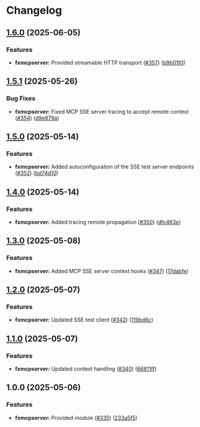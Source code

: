 # Changelog

## [1.6.0](https://github.com/ankorstore/yokai/compare/fxmcpserver/v1.5.1...fxmcpserver/v1.6.0) (2025-06-05)


### Features

* **fxmcpserver:** Provided streamable HTTP transport ([#357](https://github.com/ankorstore/yokai/issues/357)) ([b9b01f0](https://github.com/ankorstore/yokai/commit/b9b01f043e67c14d0bd787e62fa02cf604d298a1))

## [1.5.1](https://github.com/ankorstore/yokai/compare/fxmcpserver/v1.5.0...fxmcpserver/v1.5.1) (2025-05-26)


### Bug Fixes

* **fxmcpserver:** Fixed MCP SSE server tracing to accept remote context ([#354](https://github.com/ankorstore/yokai/issues/354)) ([d9e879a](https://github.com/ankorstore/yokai/commit/d9e879a62d5da19a607c3f9617a4232a0fc13080))

## [1.5.0](https://github.com/ankorstore/yokai/compare/fxmcpserver/v1.4.0...fxmcpserver/v1.5.0) (2025-05-14)


### Features

* **fxmcpserver:** Added autoconfiguration of the SSE test server endpoints ([#352](https://github.com/ankorstore/yokai/issues/352)) ([bd74d10](https://github.com/ankorstore/yokai/commit/bd74d10adc96ba1d16c7b02be99e689c5b588ef5))

## [1.4.0](https://github.com/ankorstore/yokai/compare/fxmcpserver/v1.3.0...fxmcpserver/v1.4.0) (2025-05-14)


### Features

* **fxmcpserver:** Added tracing remote propagation ([#350](https://github.com/ankorstore/yokai/issues/350)) ([dfc463e](https://github.com/ankorstore/yokai/commit/dfc463ebd7f607326f4bb63f464d4f14cec03ced))

## [1.3.0](https://github.com/ankorstore/yokai/compare/fxmcpserver/v1.2.0...fxmcpserver/v1.3.0) (2025-05-08)


### Features

* **fxmcpserver:** Added MCP SSE server context hooks ([#347](https://github.com/ankorstore/yokai/issues/347)) ([17dabfe](https://github.com/ankorstore/yokai/commit/17dabfebe23951215ead3a2efdb502eafe2b7751))

## [1.2.0](https://github.com/ankorstore/yokai/compare/fxmcpserver/v1.1.0...fxmcpserver/v1.2.0) (2025-05-07)


### Features

* **fxmcpserver:** Updated SSE test client ([#342](https://github.com/ankorstore/yokai/issues/342)) ([119bd6c](https://github.com/ankorstore/yokai/commit/119bd6c15e16c776a441f6c0856e80040c4610b3))

## [1.1.0](https://github.com/ankorstore/yokai/compare/fxmcpserver/v1.0.0...fxmcpserver/v1.1.0) (2025-05-07)


### Features

* **fxmcpserver:** Updated context handling ([#340](https://github.com/ankorstore/yokai/issues/340)) ([66811ff](https://github.com/ankorstore/yokai/commit/66811ff2c6464a2d5d30210943e638ab96f35098))

## 1.0.0 (2025-05-06)


### Features

* **fxmcpserver:** Provided module ([#335](https://github.com/ankorstore/yokai/issues/335)) ([233a5f5](https://github.com/ankorstore/yokai/commit/233a5f56b602cbb460b18d5134bc3c948018b95c))
